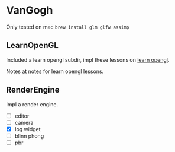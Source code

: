 # VanGogh

Only tested on mac
`brew install glm glfw assimp`

## LearnOpenGL

Included a learn opengl subdir, impl these lessons on [learn opengl](https://learnopengl.com/).

Notes at [notes](./notes) for learn opengl lessons.

## RenderEngine

Impl a render engine.
- [ ] editor
- [ ] camera
- [x] log widget
- [ ] blinn phong
- [ ] pbr
